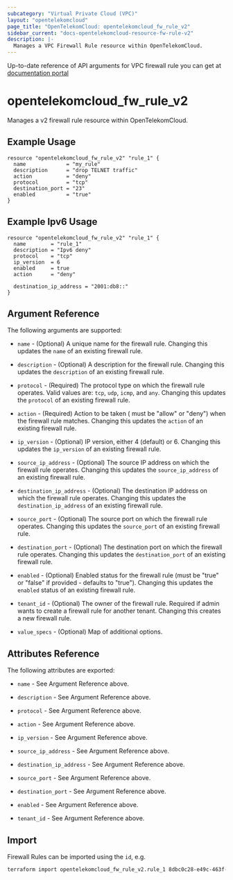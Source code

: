 ```yaml
---
subcategory: "Virtual Private Cloud (VPC)"
layout: "opentelekomcloud"
page_title: "OpenTelekomCloud: opentelekomcloud_fw_rule_v2"
sidebar_current: "docs-opentelekomcloud-resource-fw-rule-v2"
description: |-
  Manages a VPC Firewall Rule resource within OpenTelekomCloud.
---
```


Up-to-date reference of API arguments for VPC firewall rule you can get at
[documentation portal](https://docs.otc.t-systems.com/virtual-private-cloud/api-ref/native_openstack_neutron_apis_v2.0/firewall)

# opentelekomcloud_fw_rule_v2

Manages a v2 firewall rule resource within OpenTelekomCloud.

## Example Usage

```hcl
resource "opentelekomcloud_fw_rule_v2" "rule_1" {
  name             = "my_rule"
  description      = "drop TELNET traffic"
  action           = "deny"
  protocol         = "tcp"
  destination_port = "23"
  enabled          = "true"
}
```

## Example Ipv6 Usage
```hcl
resource "opentelekomcloud_fw_rule_v2" "rule_1" {
  name        = "rule_1"
  description = "Ipv6 deny"
  protocol    = "tcp"
  ip_version  = 6
  enabled     = true
  action      = "deny"

  destination_ip_address = "2001:db8::"
}
```

## Argument Reference

The following arguments are supported:

* `name` - (Optional) A unique name for the firewall rule. Changing this
  updates the `name` of an existing firewall rule.

* `description` - (Optional) A description for the firewall rule. Changing this
  updates the `description` of an existing firewall rule.

* `protocol` - (Required) The protocol type on which the firewall rule operates.
  Valid values are: `tcp`, `udp`, `icmp`, and `any`. Changing this updates the
  `protocol` of an existing firewall rule.

* `action` - (Required) Action to be taken ( must be "allow" or "deny") when the
  firewall rule matches. Changing this updates the `action` of an existing
  firewall rule.

* `ip_version` - (Optional) IP version, either 4 (default) or 6. Changing this
  updates the `ip_version` of an existing firewall rule.

* `source_ip_address` - (Optional) The source IP address on which the firewall
  rule operates. Changing this updates the `source_ip_address` of an existing
  firewall rule.

* `destination_ip_address` - (Optional) The destination IP address on which the
  firewall rule operates. Changing this updates the `destination_ip_address`
  of an existing firewall rule.

* `source_port` - (Optional) The source port on which the firewall
  rule operates. Changing this updates the `source_port` of an existing
  firewall rule.

* `destination_port` - (Optional) The destination port on which the firewall
  rule operates. Changing this updates the `destination_port` of an existing
  firewall rule.

* `enabled` - (Optional) Enabled status for the firewall rule (must be "true"
  or "false" if provided - defaults to "true"). Changing this updates the
  `enabled` status of an existing firewall rule.

* `tenant_id` - (Optional) The owner of the firewall rule. Required if admin
  wants to create a firewall rule for another tenant. Changing this creates a
  new firewall rule.

* `value_specs` - (Optional) Map of additional options.

## Attributes Reference

The following attributes are exported:

* `name` - See Argument Reference above.

* `description` - See Argument Reference above.

* `protocol` - See Argument Reference above.

* `action` - See Argument Reference above.

* `ip_version` - See Argument Reference above.

* `source_ip_address` - See Argument Reference above.

* `destination_ip_address` - See Argument Reference above.

* `source_port` - See Argument Reference above.

* `destination_port` - See Argument Reference above.

* `enabled` - See Argument Reference above.

* `tenant_id` - See Argument Reference above.

## Import

Firewall Rules can be imported using the `id`, e.g.

```sh
terraform import opentelekomcloud_fw_rule_v2.rule_1 8dbc0c28-e49c-463f-b712-5c5d1bbac327
```
